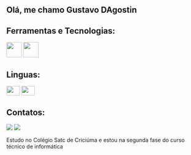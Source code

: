 ## Olá, me chamo Gustavo DAgostin


## Ferramentas e Tecnologias:

<img src="https://cdn.jsdelivr.net/gh/devicons/devicon/icons/python/python-original.svg" width="40" height="40"/>    <img src="https://cdn.jsdelivr.net/gh/devicons/devicon/icons/arduino/arduino-original.svg" width="40" height="40"/>

## Linguas:

<img src="https://seeklogo.com/images/I/italy_flag-logo-66B831B5DB-seeklogo.com.png" width="35" height="25"/> <img src="https://cdn.britannica.com/82/682-004-F0B47FCB/Flag-France.jpg" width="35" height="25"/> 

## Contatos:

<a href="https://www.instagram.com/gustavo_dagostin/?next=%2F" target="_blank"><img loading="lazy"
src="https://img.shields.io/badge/-Instagram-%23E4405F?style=for-thebadge&logo=instagram&logoColor=white" target="_blank"></a> 
<a href = "mailto:gustavodagostinzanelato0@gmail.com"><img loading="lazy" src="https://img.shields.io/badge/Gmail-D14836?style=for-the-badge&logo=gmail&logoColor=white" target="_blank"></a>

Estudo no Colégio Satc de Criciúma e estou na segunda fase do curso técnico de informática

